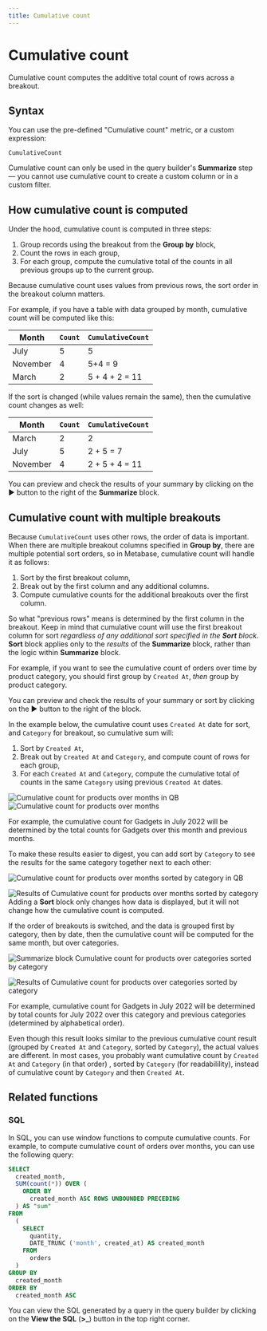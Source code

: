 ```yaml
---
title: Cumulative count
---
```


# Cumulative count

Cumulative count computes the additive total count of rows across a breakout.

## Syntax

You can use the pre-defined "Cumulative count" metric, or a custom expression:

```
CumulativeCount
```

Cumulative count can only be used in the query builder's **Summarize** step — you cannot use cumulative count to create a custom column or in a custom filter.

## How cumulative count is computed

Under the hood, cumulative count is computed in three steps:

1. Group records using the breakout from the **Group by** block,
2. Count the rows in each group,
3. For each group, compute the cumulative total of the counts in all previous groups up to the current group.

Because cumulative count uses values from previous rows, the sort order in the breakout column matters.

For example, if you have a table with data grouped by month, cumulative count will be computed like this:

| Month    | `Count` | `CumulativeCount` |
| -------- | ------- | ----------------- |
| July     | 5       | 5                 |
| November | 4       | 5+4 = 9           |
| March    | 2       | 5 + 4 + 2 = 11    |

If the sort is changed (while values remain the same), then the cumulative count changes as well:

| Month    | `Count` | `CumulativeCount` |
| -------- | ------- | ----------------- |
| March    | 2       | 2                 |
| July     | 5       | 2 + 5 = 7         |
| November | 4       | 2 + 5 + 4 = 11    |

You can preview and check the results of your summary by clicking on the ▶ button to the right of the **Summarize** block.

## Cumulative count with multiple breakouts

Because `CumulativeCount` uses other rows, the order of data is important. When there are multiple breakout columns specified in **Group by**, there are multiple potential sort orders, so in Metabase, cumulative count will handle it as follows:

1. Sort by the first breakout column,
2. Break out by the first column and any additional columns.
3. Compute cumulative counts for the additional breakouts over the first column.

So what "previous rows" means is determined by the first column in the breakout. Keep in mind that cumulative count will use the first breakout column for sort _regardless of any additional sort specified in the **Sort** block_. **Sort** block applies only to the _results_ of the **Summarize** block, rather than the logic within **Summarize** block.

For example, if you want to see the cumulative count of orders over time by product category, you should first group by `Created At`, _then_ group by product category.

You can preview and check the results of your summary or sort by clicking on the ▶ button to the right of the block.

In the example below, the cumulative count uses `Created At` date for sort, and `Category` for breakout, so cumulative sum will:

1. Sort by `Created At`,
2. Break out by `Created At` and `Category`, and compute count of rows for each group,
3. For each `Created At` and `Category`, compute the cumulative total of counts in the same `Category` using previous `Created At` dates.

![Cumulative count for products over months in QB](../../images/cumulativecount.png)
![Cumulative count for products over months](../../images/cumulativecount-result.png)

For example, the cumulative count for Gadgets in July 2022 will be determined by the total counts for Gadgets over this month and previous months.

To make these results easier to digest, you can add sort by `Category` to see the results for the same category together next to each other:

![Cumulative count for products over months sorted by category in QB](../../images/cumcount-and-sort-qb.png)

![Results of Cumulative count for products over months sorted by category](../../images/cumcount-and-sort-result.png)
Adding a **Sort** block only changes how data is displayed, but it will not change how the cumulative count is computed.

If the order of breakouts is switched, and the data is grouped first by category, then by date, then the cumulative count will be computed for the same month, but over categories.

![Summarize block Cumulative count for products over categories sorted by category](../../images/cumcount-reverse-breakouts-qb.png)

![Results of Cumulative count for products over categories sorted by category](../../images/cumcount-reverse-breakouts-result.png)

For example, cumulative count for Gadgets in July 2022 will be determined by total counts for July 2022 over this category and previous categories (determined by alphabetical order).

Even though this result looks similar to the previous cumulative count result (grouped by `Created At` and `Category`, sorted by `Category`), the actual values are different. In most cases, you probably want cumulative count by `Created At` and `Category` (in that order) , sorted by `Category` (for readabilility), instead of cumulative count by `Category` and then `Created At`.

## Related functions

### SQL

In SQL, you can use window functions to compute cumulative counts. For example, to compute cumulative count of orders over months, you can use the following query:

```sql
SELECT
  created_month,
  SUM(count(*)) OVER (
    ORDER BY
      created_month ASC ROWS UNBOUNDED PRECEDING
  ) AS "sum"
FROM
  (
    SELECT
      quantity,
      DATE_TRUNC ('month', created_at) AS created_month
    FROM
      orders
  )
GROUP BY
  created_month
ORDER BY
  created_month ASC
```

You can view the SQL generated by a query in the query builder by clicking on the **View the SQL** (**>\_**) button in the top right corner.
